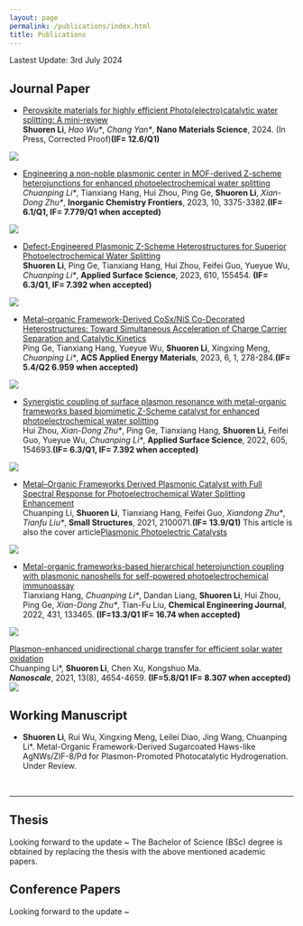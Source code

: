 ```yaml
---
layout: page
permalink: /publications/index.html
title: Publications
---
```


Lastest Update: 3rd July 2024

## Journal Paper

- [Perovskite materials for highly efficient Photo(electro)catalytic water splitting: A mini-review](https://www.sciencedirect.com/science/article/pii/S2589965124000771)<br>  **Shuoren Li**, _Hao Wu*_, _Chang Yan*_, **Nano Materials Science**, 2024. (In Press, Corrected Proof)**(IF= 12.6/Q1)**
<img src="/images/Paper8.jpg"> 

- [Engineering a non-noble plasmonic center in MOF-derived Z-scheme heterojunctions for enhanced photoelectrochemical water splitting](https://pubs.rsc.org/en/content/articlelanding/2023/QI/D3QI00472D)<br> _Chuanping Li*_, Tianxiang Hang, Hui Zhou, Ping Ge, **Shuoren Li**, _Xian-Dong Zhu*_, **Inorganic Chemistry Frontiers**, 2023, 10, 3375-3382.**(IF= 6.1/Q1, IF= 7.779/Q1 when accepted)**
<img src="/images/paper1.gif">

- [Defect-Engineered Plasmonic Z-Scheme Heterostructures for Superior Photoelectrochemical Water Splitting](https://www.sciencedirect.com/science/article/pii/S0169433222029828)<br> **Shuoren Li**, Ping Ge, Tianxiang Hang, Hui Zhou, Feifei Guo, Yueyue Wu, _Chuanping Li*_, **Applied Surface Science**, 2023, 610, 155454. **(IF= 6.3/Q1, IF= 7.392 when accepted)**
<img src="/images/paper2.jpg">

- [Metal–organic Framework-Derived CoSx/NiS Co-Decorated Heterostructures: Toward Simultaneous Acceleration of Charge Carrier Separation and Catalytic Kinetics](https://pubs.acs.org/doi/full/10.1021/acsaem.2c02906)<br> Ping Ge, Tianxiang Hang, Yueyue Wu, **Shuoren Li**, Xingxing Meng, _Chuanping Li*_, **ACS Applied Energy Materials**, 2023, 6, 1, 278-284.**(IF= 5.4/Q2 6.959 when accepted)**
<img src="/images/paper3.jpeg">

- [Synergistic coupling of surface plasmon resonance with metal-organic frameworks based biomimetic Z-Scheme catalyst for enhanced photoelectrochemical water splitting](https://www.sciencedirect.com/science/article/pii/S0169433222022231)<br> Hui Zhou, _Xian-Dong Zhu*_, Ping Ge, Tianxiang Hang, **Shuoren Li**, Feifei Guo, Yueyue Wu, _Chuanping Li*_, **Applied Surface Science**, 2022, 605, 154693.**(IF= 6.3/Q1, IF= 7.392 when accepted)**
<img src="/images/paper4.jpg">

- [Metal–Organic Frameworks Derived Plasmonic Catalyst with Full Spectral Response for Photoelectrochemical Water Splitting Enhancement](https://onlinelibrary.wiley.com/doi/abs/10.1002/sstr.202100071)<br> Chuanping Li, **Shuoren Li**, Tianxiang Hang, Feifei Guo, _Xiandong Zhu*_, _Tianfu Liu*_, **Small Structures**, 2021, 2100071.**(IF= 13.9/Q1)**
This article is also the cover article[Plasmonic Photoelectric Catalysts](https://onlinelibrary.wiley.com/doi/10.1002/sstr.202270020?af=R)
<img src="/images/paper5.png">

- [Metal-organic frameworks-based hierarchical heterojunction coupling with plasmonic nanoshells for self-powered photoelectrochemical immunoassay](https://www.sciencedirect.com/science/article/pii/S1385894721050397)<br> Tianxiang Hang, _Chuanping Li*_, Dandan Liang, **Shuoren Li**, Hui Zhou, Ping Ge, _Xian-Dong Zhu*_, Tian-Fu Liu, **Chemical Engineering Journal**, 2022, 431, 133465. **(IF=13.3/Q1 IF= 16.74 when accepted)**
<img src="/images/paper6.jpg">

[Plasmon-enhanced unidirectional charge transfer for efficient solar water oxidation](https://pubs.rsc.org/en/content/articlelanding/2021/NR/D1NR00324K)<br> Chuanping Li*, **Shuoren Li**, Chen Xu, Kongshuo Ma.<br>_**Nanoscale**_, 2021, 13(8), 4654-4659. **(IF=5.8/Q1 IF= 8.307 when accepted)**
<img src="/images/paper7.gif">
  <br>

## Working Manuscript

- **Shuoren Li**, Rui Wu, Xingxing Meng, Leilei Diao, Jing Wang, Chuanping Li*. Metal-Organic Framework-Derived Sugarcoated Haws-like AgNWs/ZIF-8/Pd for Plasmon-Promoted Photocatalytic Hydrogenation. Under Review.<br>

  <br>

---

## Thesis

Looking forward to the update ~
The Bachelor of Science (BSc) degree is obtained by replacing the thesis with the above mentioned academic papers.

## Conference Papers

Looking forward to the update ~
  <br>
